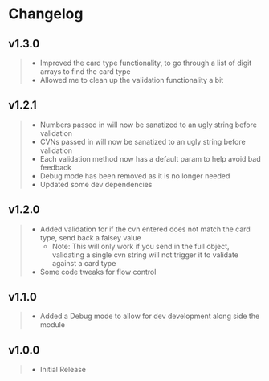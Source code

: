 # Changelog

## v1.3.0

> - Improved the card type functionality, to go through a list of digit arrays to find the card type
> - Allowed me to clean up the validation functionality a bit

## v1.2.1

> - Numbers passed in will now be sanatized to an ugly string before validation
> - CVNs passed in will now be sanatized to an ugly string before validation
> - Each validation method now has a default param to help avoid bad feedback
> - Debug mode has been removed as it is no longer needed
> - Updated some dev dependencies

## v1.2.0

> - Added validation for if the cvn entered does not match the card type, send back a falsey value
>   - Note: This will only work if you send in the full object, validating a single cvn string will not trigger it to validate against a card type
> - Some code tweaks for flow control

## v1.1.0

> - Added a Debug mode to allow for dev development along side the module

## v1.0.0

>- Initial Release

